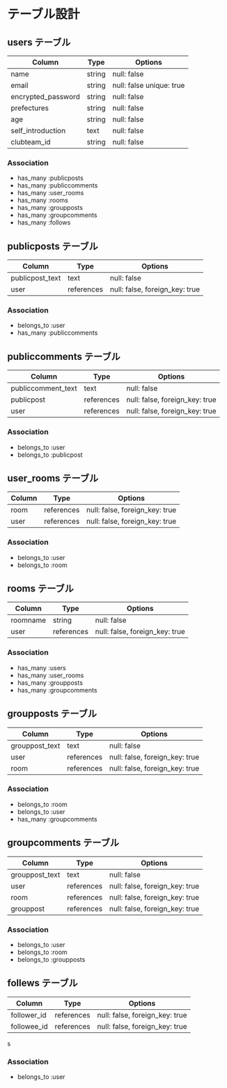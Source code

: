 # テーブル設計

## users テーブル

| Column             | Type   | Options                  |
| ------------------ | ------ | ------------------------ |
| name               | string | null: false              |
| email              | string | null: false unique: true |
| encrypted_password | string | null: false              |
| prefectures        | string | null: false              |
| age                | string | null: false              |
| self_introduction  | text   | null: false              |
| clubteam_id        | string | null: false              |


### Association

- has_many :publicposts
- has_many :publiccomments
- has_many :user_rooms
- has_many :rooms
- has_many :groupposts
- has_many :groupcomments
- has_many :follows



## publicposts テーブル

| Column            | Type       | Options                        |
| ----------------- | ---------- | ------------------------------ |
| publicpost_text   | text       | null: false                    |
| user              | references | null: false, foreign_key: true |

### Association

- belongs_to :user
- has_many :publiccomments

## publiccomments テーブル

| Column                    | Type        | Options     |
| ------------------------- | ----------- | ----------- |
| publiccomment_text        | text        | null: false |
| publicpost                | references  | null: false, foreign_key: true |
| user                      | references  | null: false, foreign_key: true |

### Association

- belongs_to  :user
- belongs_to  :publicpost

## user_rooms テーブル

| Column | Type       | Options                        |
| ------ | ---------- | ------------------------------ |
| room   | references | null: false, foreign_key: true |
| user   | references | null: false, foreign_key: true |

### Association

- belongs_to :user
- belongs_to :room

## rooms テーブル

| Column          | Type       | Options     |
| --------------- | ---------- | ----------- |
| roomname        | string     | null: false |
| user            | references | null: false, foreign_key: true |

### Association

- has_many :users
- has_many :user_rooms
- has_many :groupposts
- has_many :groupcomments

## groupposts テーブル

| Column          | Type       | Options     |
| --------------- | ---------- | ----------- |
| grouppost_text  | text       | null: false |
| user            | references | null: false, foreign_key: true |
| room            | references | null: false, foreign_key: true |

### Association

- belongs_to :room
- belongs_to :user
- has_many :groupcomments

## groupcomments テーブル

| Column          | Type       | Options     |
| --------------- | ---------- | ----------- |
| grouppost_text  | text       | null: false |
| user            | references | null: false, foreign_key: true |
| room            | references | null: false, foreign_key: true |
| grouppost       | references | null: false, foreign_key: true |

### Association

- belongs_to :user
- belongs_to :room
- belongs_to :groupposts


## follews テーブル

| Column          | Type       | Options     |
| --------------- | ---------- | ----------- |
| follower_id     | references | null: false, foreign_key: true |
| followee_id     | references | null: false, foreign_key: true |
s
### Association

- belongs_to :user